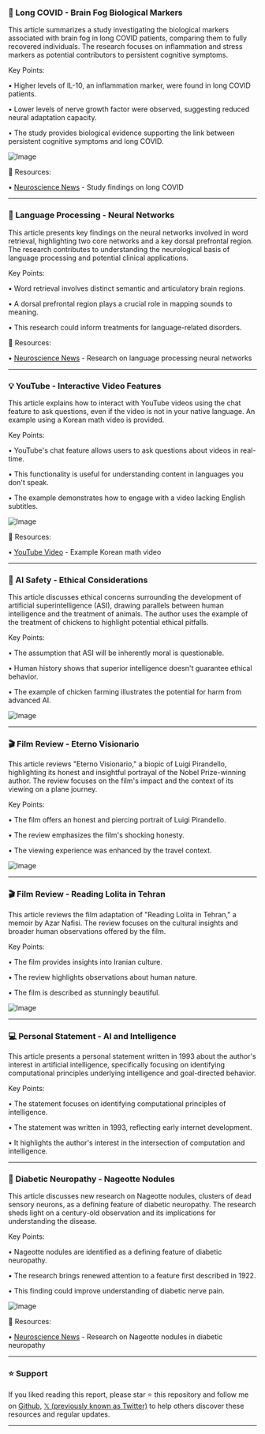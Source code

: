 ### 🔬 Long COVID - Brain Fog Biological Markers

This article summarizes a study investigating the biological markers associated with brain fog in long COVID patients, comparing them to fully recovered individuals.  The research focuses on inflammation and stress markers as potential contributors to persistent cognitive symptoms.

Key Points:

• Higher levels of IL-10, an inflammation marker, were found in long COVID patients.


• Lower levels of nerve growth factor were observed, suggesting reduced neural adaptation capacity.


•  The study provides biological evidence supporting the link between persistent cognitive symptoms and long COVID.


![Image](https://pbs.twimg.com/media/GrA-TUkXcAAcKSg?format=jpg&name=small)

🔗 Resources:

• [Neuroscience News](https://x.com/NeuroscienceNew/status/1923105606753226824) - Study findings on long COVID


---

### 🧠 Language Processing - Neural Networks

This article presents key findings on the neural networks involved in word retrieval, highlighting two core networks and a key dorsal prefrontal region.  The research contributes to understanding the neurological basis of language processing and potential clinical applications.

Key Points:

• Word retrieval involves distinct semantic and articulatory brain regions.


• A dorsal prefrontal region plays a crucial role in mapping sounds to meaning.


•  This research could inform treatments for language-related disorders.


🔗 Resources:

• [Neuroscience News](https://x.com/NeuroscienceNew/status/1922402073242382628) - Research on language processing neural networks


---

### 💡 YouTube - Interactive Video Features

This article explains how to interact with YouTube videos using the chat feature to ask questions, even if the video is not in your native language.  An example using a Korean math video is provided.

Key Points:

• YouTube's chat feature allows users to ask questions about videos in real-time.


• This functionality is useful for understanding content in languages you don't speak.


• The example demonstrates how to engage with a video lacking English subtitles.


![Image](https://pbs.twimg.com/media/Gq9m6CiaAAAfdFj?format=jpg&name=small)

🔗 Resources:

• [YouTube Video](https://youtube.com/watch?v=t5Daou0eT-g&t=780s) - Example Korean math video


---

### 🤔 AI Safety - Ethical Considerations

This article discusses ethical concerns surrounding the development of artificial superintelligence (ASI), drawing parallels between human intelligence and the treatment of animals.  The author uses the example of the treatment of chickens to highlight potential ethical pitfalls.


Key Points:

•  The assumption that ASI will be inherently moral is questionable.


•  Human history shows that superior intelligence doesn't guarantee ethical behavior.


•  The example of chicken farming illustrates the potential for harm from advanced AI.


![Image](https://pbs.twimg.com/ext_tw_video_thumb/1921531535255109633/pu/img/8TfpJvDbn5EyZ1_p.jpg)

---

### 🎬 Film Review - Eterno Visionario

This article reviews "Eterno Visionario," a biopic of Luigi Pirandello, highlighting its honest and insightful portrayal of the Nobel Prize-winning author.  The review focuses on the film's impact and the context of its viewing on a plane journey.

Key Points:

• The film offers an honest and piercing portrait of Luigi Pirandello.


•  The review emphasizes the film's shocking honesty.


• The viewing experience was enhanced by the travel context.


![Image](https://pbs.twimg.com/media/Gq44GjkbMAAbwg8?format=jpg&name=900x900)


---

### 🎬 Film Review - Reading Lolita in Tehran

This article reviews the film adaptation of "Reading Lolita in Tehran," a memoir by Azar Nafisi. The review focuses on the cultural insights and broader human observations offered by the film.

Key Points:

• The film provides insights into Iranian culture.


•  The review highlights observations about human nature.


• The film is described as stunningly beautiful.


![Image](https://pbs.twimg.com/media/Gq41N5AbgAAwgBr?format=jpg&name=900x900)


---

### 💻 Personal Statement - AI and Intelligence

This article presents a personal statement written in 1993 about the author's interest in artificial intelligence, specifically focusing on identifying computational principles underlying intelligence and goal-directed behavior.


Key Points:

•  The statement focuses on identifying computational principles of intelligence.


• The statement was written in 1993, reflecting early internet development.


•  It highlights the author's interest in the intersection of computation and intelligence.



---

### 🔬 Diabetic Neuropathy - Nageotte Nodules

This article discusses new research on Nageotte nodules, clusters of dead sensory neurons, as a defining feature of diabetic neuropathy. The research sheds light on a century-old observation and its implications for understanding the disease.

Key Points:

• Nageotte nodules are identified as a defining feature of diabetic neuropathy.


• The research brings renewed attention to a feature first described in 1922.


• This finding could improve understanding of diabetic nerve pain.


![Image](https://pbs.twimg.com/media/Gq2_5ZJXYAE564V?format=jpg&name=small)

🔗 Resources:

• [Neuroscience News](https://x.com/NeuroscienceNew/status/1922403657754038390) - Research on Nageotte nodules in diabetic neuropathy


---

### ⭐️ Support

If you liked reading this report, please star ⭐️ this repository and follow me on [Github](https://github.com/Drix10), [𝕏 (previously known as Twitter)](https://x.com/DRIX_10_) to help others discover these resources and regular updates.

---